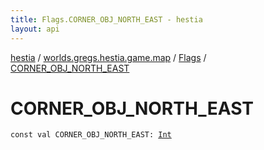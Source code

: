 ```yaml
---
title: Flags.CORNER_OBJ_NORTH_EAST - hestia
layout: api
---
```


<div class='api-docs-breadcrumbs'><a href="../../index.html">hestia</a> / <a href="../index.html">worlds.gregs.hestia.game.map</a> / <a href="index.html">Flags</a> / <a href="./-c-o-r-n-e-r_-o-b-j_-n-o-r-t-h_-e-a-s-t.html">CORNER_OBJ_NORTH_EAST</a></div>

# CORNER_OBJ_NORTH_EAST

<div class="signature"><code><span class="keyword">const</span> <span class="keyword">val </span><span class="identifier">CORNER_OBJ_NORTH_EAST</span><span class="symbol">: </span><a href="https://kotlinlang.org/api/latest/jvm/stdlib/kotlin/-int/index.html"><span class="identifier">Int</span></a></code></div>
